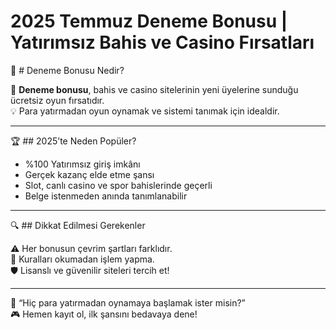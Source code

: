 # 2025 Temmuz Deneme Bonusu | Yatırımsız Bahis ve Casino Fırsatları

🧾 # Deneme Bonusu Nedir?

🎁 **Deneme bonusu**, bahis ve casino sitelerinin yeni üyelerine sunduğu ücretsiz oyun fırsatıdır.  
💡 Para yatırmadan oyun oynamak ve sistemi tanımak için idealdir.

---

🏆 ## 2025’te Neden Popüler?

- %100 Yatırımsız giriş imkânı  
- Gerçek kazanç elde etme şansı  
- Slot, canlı casino ve spor bahislerinde geçerli  
- Belge istenmeden anında tanımlanabilir

---

🔍 ## Dikkat Edilmesi Gerekenler

⚠️ Her bonusun çevrim şartları farklıdır.  
📜 Kuralları okumadan işlem yapma.  
🛡️ Lisanslı ve güvenilir siteleri tercih et!

---

💬 “Hiç para yatırmadan oynamaya başlamak ister misin?”  
🎮 Hemen kayıt ol, ilk şansını bedavaya dene!
